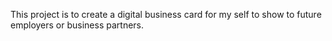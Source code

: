 This project is to create a digital business card for my self to show to future employers or business partners.